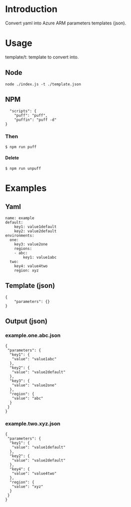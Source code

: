 # Introduction 
Convert yaml into Azure ARM parameters templates (json).

# Usage
template/t: template to convert into.

## Node
```
node ./index.js -t ./template.json
```

## NPM
```
  "scripts": {
    "puff": "puff",
    "puffin": "puff -d"
}
```
### Then
```
$ npm run puff
```

#### Delete
```
$ npm run unpuff
```

# Examples
## Yaml
```
name: example
default:
    key1: value1default
    key2: value2default
environments:
  one:
    key3: value2one
    regions:
    - abc:
        key1: value1abc
  two:
    key4: value4two
    region: xyz
```

## Template (json)
```
{
    "parameters": {}
}
```

## Output (json)
### example.one.abc.json
```
{
 "parameters": {
  "key1": {
   "value": "value1abc"
  },
  "key2": {
   "value": "value2default"
  },
  "key3": {
   "value": "value2one"
  },
  "region": {
   "value": "abc"
  }
 }
}
```
### example.two.xyz.json
```
{
 "parameters": {
  "key1": {
   "value": "value1default"
  },
  "key2": {
   "value": "value2default"
  },
  "key4": {
   "value": "value4two"
  },
  "region": {
   "value": "xyz"
  }
 }
}
```